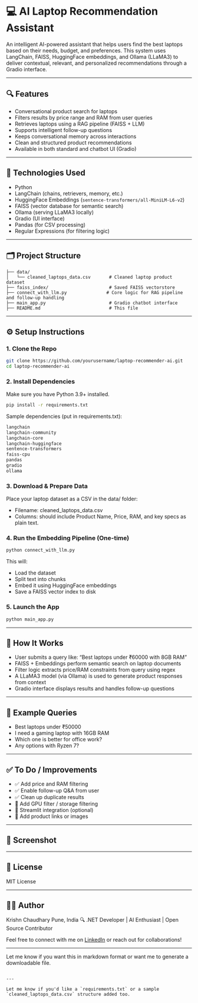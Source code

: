 # 💻 AI Laptop Recommendation Assistant

An intelligent AI-powered assistant that helps users find the best laptops based on their needs, budget, and preferences. This system uses LangChain, FAISS, HuggingFace embeddings, and Ollama (LLaMA3) to deliver contextual, relevant, and personalized recommendations through a Gradio interface.

---

## 🔍 Features

* Conversational product search for laptops
* Filters results by price range and RAM from user queries
* Retrieves laptops using a RAG pipeline (FAISS + LLM)
* Supports intelligent follow-up questions
* Keeps conversational memory across interactions
* Clean and structured product recommendations
* Available in both standard and chatbot UI (Gradio)

---

## 🧠 Technologies Used

* Python
* LangChain (chains, retrievers, memory, etc.)
* HuggingFace Embeddings (`sentence-transformers/all-MiniLM-L6-v2`)
* FAISS (vector database for semantic search)
* Ollama (serving LLaMA3 locally)
* Gradio (UI interface)
* Pandas (for CSV processing)
* Regular Expressions (for filtering logic)

---

## 🗂 Project Structure

```
├── data/
│   └── cleaned_laptops_data.csv       # Cleaned laptop product dataset
├── faiss_index/                       # Saved FAISS vectorstore
├── connect_with_llm.py               # Core logic for RAG pipeline and follow-up handling
├── main_app.py                        # Gradio chatbot interface
├── README.md                          # This file
```

---

## ⚙️ Setup Instructions

### 1. Clone the Repo

```bash
git clone https://github.com/yourusername/laptop-recommender-ai.git
cd laptop-recommender-ai
```

### 2. Install Dependencies

Make sure you have Python 3.9+ installed.

```bash
pip install -r requirements.txt
```

Sample dependencies (put in requirements.txt):

```txt
langchain
langchain-community
langchain-core
langchain-huggingface
sentence-transformers
faiss-cpu
pandas
gradio
ollama
```

### 3. Download & Prepare Data

Place your laptop dataset as a CSV in the data/ folder:

* Filename: cleaned\_laptops\_data.csv
* Columns: should include Product Name, Price, RAM, and key specs as plain text.

### 4. Run the Embedding Pipeline (One-time)

```bash
python connect_with_llm.py
```

This will:

* Load the dataset
* Split text into chunks
* Embed it using HuggingFace embeddings
* Save a FAISS vector index to disk

### 5. Launch the App

```bash
python main_app.py
```

---

## 🧠 How It Works

* User submits a query like: “Best laptops under ₹60000 with 8GB RAM”
* FAISS + Embeddings perform semantic search on laptop documents
* Filter logic extracts price/RAM constraints from query using regex
* A LLaMA3 model (via Ollama) is used to generate product responses from context
* Gradio interface displays results and handles follow-up questions

---

## 💬 Example Queries

* Best laptops under ₹50000
* I need a gaming laptop with 16GB RAM
* Which one is better for office work?
* Any options with Ryzen 7?

---

## ✅ To Do / Improvements

* ✅ Add price and RAM filtering
* ✅ Enable follow-up Q\&A from user
* ✅ Clean up duplicate results
* 🔄 Add GPU filter / storage filtering
* 🔄 Streamlit integration (optional)
* 🔄 Add product links or images

---

## 📸 Screenshot

<!-- Add a screenshot of the app UI here if available -->

---

## 📄 License

MIT License

---

## 🙋‍♂️ Author

Krishn Chaudhary
Pune, India
🔍 .NET Developer | AI Enthusiast | Open Source Contributor

Feel free to connect with me on [LinkedIn](https://linkedin.com/in/your-profile) or reach out for collaborations!

---

Let me know if you want this in markdown format or want me to generate a downloadable file.


```

---

Let me know if you'd like a `requirements.txt` or a sample `cleaned_laptops_data.csv` structure added too.
```
